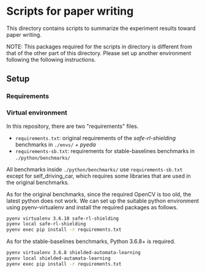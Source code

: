 Scripts for paper writing
===========================

This directory contains scripts to summarize the experiment results toward paper writing.

NOTE: This packages required for the scripts in directory is different from that of the other part of this directory. Please set up another environment following the following instructions.

Setup
------

### Requirements

### Virtual environment
In this repository, there are two "requirements" files. 
- `requirements.txt`: original requirements of the *safe-rl-shielding* benchmarks in `./envs/` + *pyeda*
- `requirements-sb.txt`: requirements for stable-baselines benchmarks in `./python/benchmarks/` 

All benchmarks inside `./python/benchmarks/` use  `requirements-sb.txt` except for self_driving_car, which requires some libraries that are used in the original benchmarks.

As for the original benchmarks, since the required OpenCV is too old, the latest python does not work. We can set up the suitable python environment using pyenv-virtualenv and install the required packages as follows.

```sh
pyenv virtualenv 3.6.10 safe-rl-shielding
pyenv local safe-rl-shielding
pyenv exec pip install -r requirements.txt
```

As for the stable-baselines benchmarks, Python 3.6.8+ is required. 

```sh
pyenv virtualenv 3.6.8 shielded-automata-learning
pyenv local shielded-autamata-learning
pyenv exec pip install -r requirements.txt
```
